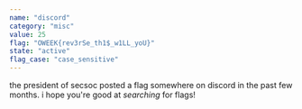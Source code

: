 ```yaml
---
name: "discord"
category: "misc"
value: 25
flag: "OWEEK{rev3rSe_th1$_w1LL_yoU}"
state: "active"
flag_case: "case_sensitive"
---
```


the president of secsoc posted a flag somewhere on discord in the past few months. i hope you're good at *searching* for flags!

